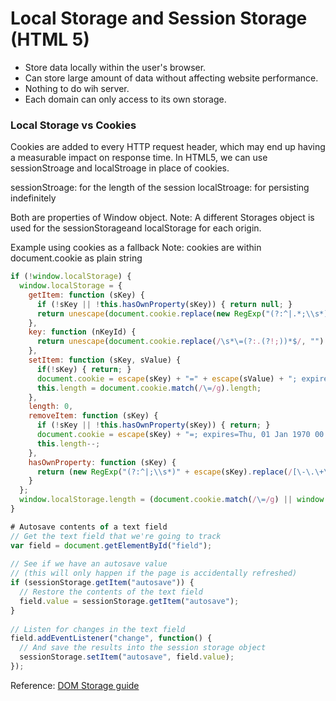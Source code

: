 # Local Storage and Session Storage (HTML 5)
*  Store data locally within the user's browser.
*  Can store large amount of data without affecting website performance.
*  Nothing to do wih server.
*  Each domain can only access to its own storage.

### Local Storage vs Cookies
Cookies are added to every HTTP request header, which may end up having a measurable impact on response time.
In HTML5, we can use sessionStroage and localStroage in place of cookies.

sessionStroage: for the length of the session
localStroage: for persisting indefinitely

Both are properties of Window object.
Note: A different Storages object is used for the sessionStorageand localStorage for each origin.

Example using cookies as a fallback
Note: cookies are within document.cookie as plain string

``` javascript
if (!window.localStorage) {
  window.localStorage = {
    getItem: function (sKey) {
      if (!sKey || !this.hasOwnProperty(sKey)) { return null; }
      return unescape(document.cookie.replace(new RegExp("(?:^|.*;\\s*)" + escape(sKey).replace(/[\-\.\+\*]/g, "\\$&") + "\\s*\\=\\s*((?:[^;](?!;))*[^;]?).*"), "$1"));
    },
    key: function (nKeyId) {
      return unescape(document.cookie.replace(/\s*\=(?:.(?!;))*$/, "").split(/\s*\=(?:[^;](?!;))*[^;]?;\s*/)[nKeyId]);
    },
    setItem: function (sKey, sValue) {
      if(!sKey) { return; }
      document.cookie = escape(sKey) + "=" + escape(sValue) + "; expires=Tue, 19 Jan 2038 03:14:07 GMT; path=/";
      this.length = document.cookie.match(/\=/g).length;
    },
    length: 0,
    removeItem: function (sKey) {
      if (!sKey || !this.hasOwnProperty(sKey)) { return; }
      document.cookie = escape(sKey) + "=; expires=Thu, 01 Jan 1970 00:00:00 GMT; path=/";
      this.length--;
    },
    hasOwnProperty: function (sKey) {
      return (new RegExp("(?:^|;\\s*)" + escape(sKey).replace(/[\-\.\+\*]/g, "\\$&") + "\\s*\\=")).test(document.cookie);
    }
  };
  window.localStorage.length = (document.cookie.match(/\=/g) || window.localStorage).length;
}

# Autosave contents of a text field
// Get the text field that we're going to track
var field = document.getElementById("field");
 
// See if we have an autosave value
// (this will only happen if the page is accidentally refreshed)
if (sessionStorage.getItem("autosave")) {
  // Restore the contents of the text field
  field.value = sessionStorage.getItem("autosave");
}
 
// Listen for changes in the text field
field.addEventListener("change", function() {
  // And save the results into the session storage object
  sessionStorage.setItem("autosave", field.value);
});
```

Reference: [DOM Storage guide](https://developer.mozilla.org/en-US/docs/Web/Guide/API/DOM/Storage)